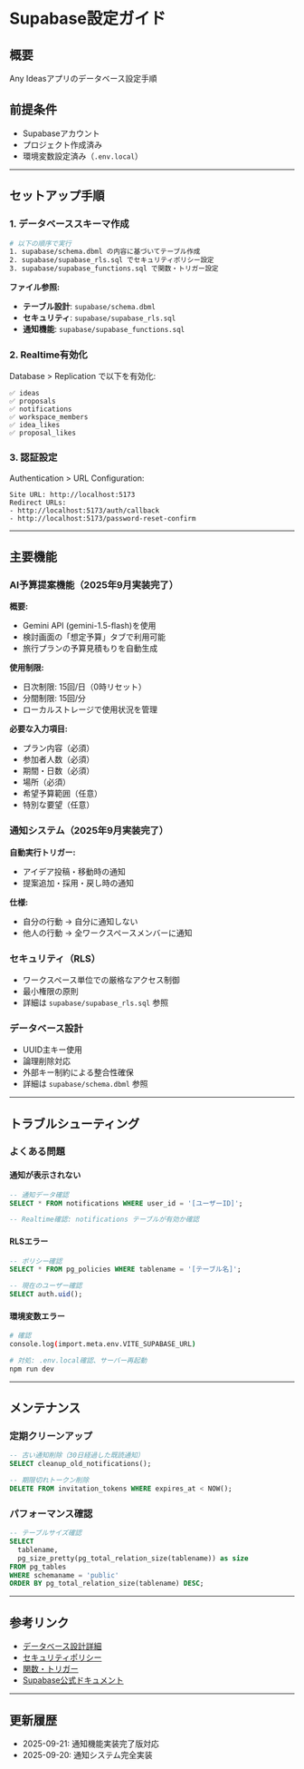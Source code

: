 # Supabase設定ガイド

## 概要
Any Ideasアプリのデータベース設定手順

## 前提条件
- Supabaseアカウント
- プロジェクト作成済み
- 環境変数設定済み（`.env.local`）

---

## セットアップ手順

### 1. データベーススキーマ作成
```bash
# 以下の順序で実行
1. supabase/schema.dbml の内容に基づいてテーブル作成
2. supabase/supabase_rls.sql でセキュリティポリシー設定
3. supabase/supabase_functions.sql で関数・トリガー設定
```

**ファイル参照:**
- **テーブル設計**: `supabase/schema.dbml`
- **セキュリティ**: `supabase/supabase_rls.sql`
- **通知機能**: `supabase/supabase_functions.sql`

### 2. Realtime有効化
Database > Replication で以下を有効化:
```
✅ ideas
✅ proposals  
✅ notifications
✅ workspace_members
✅ idea_likes
✅ proposal_likes
```

### 3. 認証設定
Authentication > URL Configuration:
```
Site URL: http://localhost:5173
Redirect URLs:
- http://localhost:5173/auth/callback
- http://localhost:5173/password-reset-confirm
```

---

## 主要機能

### AI予算提案機能（2025年9月実装完了）
**概要:**
- Gemini API (gemini-1.5-flash)を使用
- 検討画面の「想定予算」タブで利用可能
- 旅行プランの予算見積もりを自動生成

**使用制限:**
- 日次制限: 15回/日（0時リセット）
- 分間制限: 15回/分
- ローカルストレージで使用状況を管理

**必要な入力項目:**
- プラン内容（必須）
- 参加者人数（必須）
- 期間・日数（必須）
- 場所（必須）
- 希望予算範囲（任意）
- 特別な要望（任意）

### 通知システム（2025年9月実装完了）
**自動実行トリガー:**
- アイデア投稿・移動時の通知
- 提案追加・採用・戻し時の通知

**仕様:**
- 自分の行動 → 自分に通知しない
- 他人の行動 → 全ワークスペースメンバーに通知

### セキュリティ（RLS）
- ワークスペース単位での厳格なアクセス制御
- 最小権限の原則
- 詳細は `supabase/supabase_rls.sql` 参照

### データベース設計
- UUID主キー使用
- 論理削除対応
- 外部キー制約による整合性確保
- 詳細は `supabase/schema.dbml` 参照

---

## トラブルシューティング

### よくある問題

#### 通知が表示されない
```sql
-- 通知データ確認
SELECT * FROM notifications WHERE user_id = '[ユーザーID]';

-- Realtime確認: notifications テーブルが有効か確認
```

#### RLSエラー
```sql
-- ポリシー確認
SELECT * FROM pg_policies WHERE tablename = '[テーブル名]';

-- 現在のユーザー確認
SELECT auth.uid();
```

#### 環境変数エラー
```bash
# 確認
console.log(import.meta.env.VITE_SUPABASE_URL)

# 対処: .env.local確認、サーバー再起動
npm run dev
```

---

## メンテナンス

### 定期クリーンアップ
```sql
-- 古い通知削除（30日経過した既読通知）
SELECT cleanup_old_notifications();

-- 期限切れトークン削除
DELETE FROM invitation_tokens WHERE expires_at < NOW();
```

### パフォーマンス確認
```sql
-- テーブルサイズ確認
SELECT 
  tablename,
  pg_size_pretty(pg_total_relation_size(tablename)) as size
FROM pg_tables 
WHERE schemaname = 'public'
ORDER BY pg_total_relation_size(tablename) DESC;
```

---

## 参考リンク
- [データベース設計詳細](./schema.dbml)
- [セキュリティポリシー](./supabase_rls.sql)
- [関数・トリガー](./supabase_functions.sql)
- [Supabase公式ドキュメント](https://supabase.com/docs)

---

## 更新履歴
- 2025-09-21: 通知機能実装完了版対応
- 2025-09-20: 通知システム完全実装